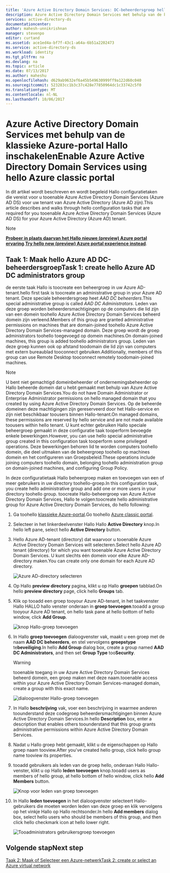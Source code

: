 ```yaml
---
title: 'Azure Active Directory Domain Services: DC-beheerdersgroep hello Azure AD maken | Microsoft Docs'
description: Azure Active Directory Domain Services met behulp van de klassieke Azure-portal Hallo inschakelen
services: active-directory-ds
documentationcenter: 
author: mahesh-unnikrishnan
manager: stevenpo
editor: curtand
ms.assetid: ace1ed4a-bf7f-43c1-a64a-6b51a2202473
ms.service: active-directory-ds
ms.workload: identity
ms.tgt_pltfrm: na
ms.devlang: na
ms.topic: article
ms.date: 07/13/2017
ms.author: maheshu
ms.openlocfilehash: d629ab9632ef6a45b549630999ff9a122d60c040
ms.sourcegitcommit: 523283cc1b3c37c428e77850964dc1c33742c5f0
ms.translationtype: MT
ms.contentlocale: nl-NL
ms.lasthandoff: 10/06/2017
---
```

# <a name="enable-azure-active-directory-domain-services-using-hello-azure-classic-portal"></a><span data-ttu-id="48453-103">Azure Active Directory Domain Services met behulp van de klassieke Azure-portal Hallo inschakelen</span><span class="sxs-lookup"><span data-stu-id="48453-103">Enable Azure Active Directory Domain Services using hello Azure classic portal</span></span>
<span data-ttu-id="48453-104">In dit artikel wordt beschreven en wordt begeleid Hallo configuratietaken die vereist voor u tooenable Azure Active Directory Domain Services (Azure AD DS) voor uw tenant van Azure Active Directory (Azure AD zijn).</span><span class="sxs-lookup"><span data-stu-id="48453-104">This article describes and walks through hello configuration tasks that are required for you tooenable Azure Active Directory Domain Services (Azure AD DS) for your Azure Active Directory (Azure AD) tenant.</span></span>

> [!NOTE]
> <span data-ttu-id="48453-105">[**Probeer in plaats daarvan het Hallo nieuwe (preview) Azure portal ervaring**](active-directory-ds-getting-started.md).</span><span class="sxs-lookup"><span data-stu-id="48453-105">[**Try hello new (preview) Azure portal experience instead**](active-directory-ds-getting-started.md).</span></span> 
>

## <a name="task-1-create-hello-azure-ad-dc-administrators-group"></a><span data-ttu-id="48453-106">Taak 1: Maak hello Azure AD DC-beheerdersgroep</span><span class="sxs-lookup"><span data-stu-id="48453-106">Task 1: create hello Azure AD DC administrators group</span></span>
<span data-ttu-id="48453-107">de eerste taak Hallo is toocreate een beheergroep in uw Azure AD-tenant.</span><span class="sxs-lookup"><span data-stu-id="48453-107">hello first task is toocreate an administrative group in your Azure AD tenant.</span></span> <span data-ttu-id="48453-108">Deze speciale beheerdersgroep heet *AAD DC beheerders*.</span><span class="sxs-lookup"><span data-stu-id="48453-108">This special administrative group is called *AAD DC Administrators*.</span></span> <span data-ttu-id="48453-109">Leden van deze groep worden beheerdersmachtigingen op de computers die lid zijn van een domein toohello Azure Active Directory Domain Services beheerd domein zijn verleend.</span><span class="sxs-lookup"><span data-stu-id="48453-109">Members of this group are granted administrative permissions on machines that are domain-joined toohello Azure Active Directory Domain Services-managed domain.</span></span> <span data-ttu-id="48453-110">Deze groep wordt de groep administrators toohello toegevoegd op domein machines.</span><span class="sxs-lookup"><span data-stu-id="48453-110">On domain-joined machines, this group is added toohello administrators group.</span></span> <span data-ttu-id="48453-111">Leden van deze groep kunnen ook op afstand toodomain die lid zijn van computers met extern bureaublad tooconnect gebruiken.</span><span class="sxs-lookup"><span data-stu-id="48453-111">Additionally, members of this group can use Remote Desktop tooconnect remotely toodomain-joined machines.</span></span>  

> [!NOTE]
> <span data-ttu-id="48453-112">U bent niet gemachtigd domeinbeheerder of ondernemingsbeheerder op Hallo beheerde domein dat u hebt gemaakt met behulp van Azure Active Directory Domain Services.</span><span class="sxs-lookup"><span data-stu-id="48453-112">You do not have Domain Administrator or Enterprise Administrator permissions on hello managed domain that you created by using Azure Active Directory Domain Services.</span></span> <span data-ttu-id="48453-113">Op de beheerde domeinen deze machtigingen zijn gereserveerd door het Hallo-service en zijn niet beschikbaar toousers binnen Hallo-tenant.</span><span class="sxs-lookup"><span data-stu-id="48453-113">On managed domains, these permissions are reserved by hello service and are not made available toousers within hello tenant.</span></span> <span data-ttu-id="48453-114">U kunt echter gebruiken Hallo speciale beheergroep gemaakt in deze configuratie taak tooperform bevoegde enkele bewerkingen.</span><span class="sxs-lookup"><span data-stu-id="48453-114">However, you can use hello special administrative group created in this configuration task tooperform some privileged operations.</span></span> <span data-ttu-id="48453-115">Deze bewerkingen behoren lid te worden computers toohello domein, die deel uitmaken van de beheergroep toohello op machines domein en het configureren van Groepsbeleid.</span><span class="sxs-lookup"><span data-stu-id="48453-115">These operations include joining computers toohello domain, belonging toohello administration group on domain-joined machines, and configuring Group Policy.</span></span>
>

<span data-ttu-id="48453-116">In deze configuratietaak Hallo beheergroep maken en toevoegen van een of meer gebruikers in uw directory toohello-groep.</span><span class="sxs-lookup"><span data-stu-id="48453-116">In this configuration task, you create hello administrative group and add one or more users in your directory toohello group.</span></span> <span data-ttu-id="48453-117">toocreate Hallo-beheergroep van Azure Active Directory Domain Services, Hallo te volgen:</span><span class="sxs-lookup"><span data-stu-id="48453-117">toocreate hello administrative group for Azure Active Directory Domain Services, do hello following:</span></span>

1. <span data-ttu-id="48453-118">Ga toohello [klassieke Azure-portal](https://manage.windowsazure.com).</span><span class="sxs-lookup"><span data-stu-id="48453-118">Go toohello [Azure classic portal](https://manage.windowsazure.com).</span></span>
2. <span data-ttu-id="48453-119">Selecteer in het linkerdeelvenster Hallo Hallo **Active Directory** knop.</span><span class="sxs-lookup"><span data-stu-id="48453-119">In hello left pane, select hello **Active Directory** button.</span></span>
3. <span data-ttu-id="48453-120">Hello Azure AD-tenant (directory) dat waarvoor u tooenable Azure Active Directory Domain Services wilt selecteren.</span><span class="sxs-lookup"><span data-stu-id="48453-120">Select hello Azure AD tenant (directory) for which you want tooenable Azure Active Directory Domain Services.</span></span> <span data-ttu-id="48453-121">U kunt slechts één domein voor elke Azure AD-directory maken.</span><span class="sxs-lookup"><span data-stu-id="48453-121">You can create only one domain for each Azure AD directory.</span></span>

    ![Azure AD-directory selecteren](./media/active-directory-domain-services-getting-started/select-aad-directory.png)
4. <span data-ttu-id="48453-123">Op Hallo **preview directory** pagina, klikt u op Hallo **groepen** tabblad.</span><span class="sxs-lookup"><span data-stu-id="48453-123">On hello **preview directory** page, click hello **Groups** tab.</span></span>
5. <span data-ttu-id="48453-124">Klik op tooadd een groep tooyour Azure AD-tenant, in het taakvenster Hallo HALLO hallo venster onderaan in **groep toevoegen**.</span><span class="sxs-lookup"><span data-stu-id="48453-124">tooadd a group tooyour Azure AD tenant, on hello task pane at hello bottom of hello window, click **Add Group**.</span></span>

    ![knop Hallo-groep toevoegen](./media/active-directory-domain-services-getting-started/add-group-button.png)
6. <span data-ttu-id="48453-126">In Hallo **groep toevoegen** dialoogvenster vak, maakt u een groep met de naam **AAD DC beheerders**, en stel vervolgens **groepstype** te**beveiliging**.</span><span class="sxs-lookup"><span data-stu-id="48453-126">In hello **Add Group** dialog box, create a group named **AAD DC Administrators**, and then set **Group Type** too**Security**.</span></span>

   > [!WARNING]
   > <span data-ttu-id="48453-127">tooenable toegang in uw Azure Active Directory Domain Services beheerd domein, een groep maken met deze naam.</span><span class="sxs-lookup"><span data-stu-id="48453-127">tooenable access within your Azure Active Directory Domain Services-managed domain, create a group with this exact name.</span></span>
   >
   >

    ![dialoogvenster Hallo-groep toevoegen](./media/active-directory-domain-services-getting-started/create-admin-group.png)
7. <span data-ttu-id="48453-129">In Hallo **beschrijving** vak, voer een beschrijving in waarmee anderen toounderstand deze codegroep beheerdersmachtigingen binnen Azure Active Directory Domain Services.</span><span class="sxs-lookup"><span data-stu-id="48453-129">In hello **Description** box, enter a description that enables others toounderstand that this group grants administrative permissions within Azure Active Directory Domain Services.</span></span>
8. <span data-ttu-id="48453-130">Nadat u Hallo groep hebt gemaakt, klikt u de eigenschappen op Hallo groep naam tooview.</span><span class="sxs-lookup"><span data-stu-id="48453-130">After you've created hello group, click hello group name tooview its properties.</span></span>
9. <span data-ttu-id="48453-131">tooadd gebruikers als leden van de groep hello, onderaan Hallo Hallo-venster, klikt u op Hallo **leden toevoegen** knop.</span><span class="sxs-lookup"><span data-stu-id="48453-131">tooadd users as members of hello group, at hello bottom of hello window, click hello **Add Members** button.</span></span>

    ![Knop voor leden van groep toevoegen](./media/active-directory-domain-services-getting-started/add-group-members-button.png)
10. <span data-ttu-id="48453-133">In Hallo **leden toevoegen** in het dialoogvenster selecteert Hallo-gebruikers die moeten worden leden van deze groep en klik vervolgens op het vinkje Hallo op Hallo rechtsonder.</span><span class="sxs-lookup"><span data-stu-id="48453-133">In hello **Add members** dialog box, select hello users who should be members of this group, and then click hello checkmark icon at hello lower right.</span></span>

    ![Tooadministrators gebruikersgroep toevoegen](./media/active-directory-domain-services-getting-started/add-group-members.png)


## <a name="next-step"></a><span data-ttu-id="48453-135">Volgende stap</span><span class="sxs-lookup"><span data-stu-id="48453-135">Next step</span></span>
[<span data-ttu-id="48453-136">Taak 2: Maak of Selecteer een Azure-netwerk</span><span class="sxs-lookup"><span data-stu-id="48453-136">Task 2: create or select an Azure virtual network</span></span>](active-directory-ds-getting-started-vnet.md)
